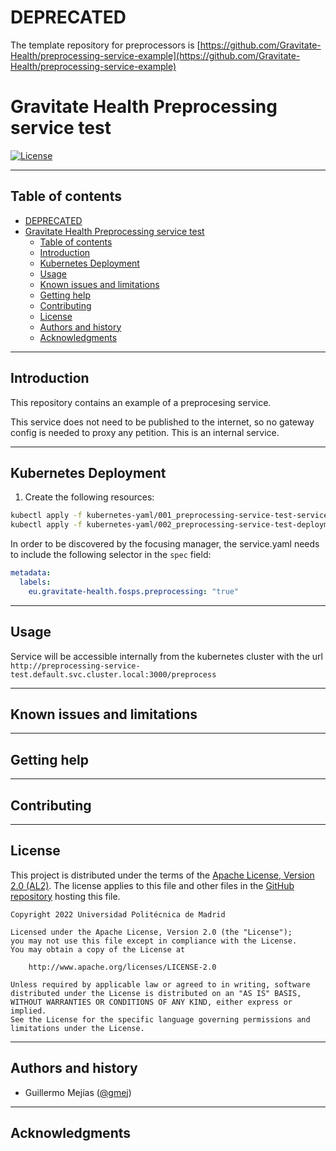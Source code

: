 # DEPRECATED

The template repository for preprocessors is [https://github.com/Gravitate-Health/preprocessing-service-example](https://github.com/Gravitate-Health/preprocessing-service-example)



# Gravitate Health Preprocessing service test

[![License](https://img.shields.io/badge/License-Apache_2.0-blue.svg)](https://opensource.org/licenses/Apache-2.0)

---
## Table of contents

- [DEPRECATED](#deprecated)
- [Gravitate Health Preprocessing service test](#gravitate-health-preprocessing-service-test)
  - [Table of contents](#table-of-contents)
  - [Introduction](#introduction)
  - [Kubernetes Deployment](#kubernetes-deployment)
  - [Usage](#usage)
  - [Known issues and limitations](#known-issues-and-limitations)
  - [Getting help](#getting-help)
  - [Contributing](#contributing)
  - [License](#license)
  - [Authors and history](#authors-and-history)
  - [Acknowledgments](#acknowledgments)

---
## Introduction

This repository contains an example of a preprocesing service.

This service does not need to be published to the internet, so no gateway config is needed to proxy any petition. This is an internal service.

---
## Kubernetes Deployment

1. Create the following resources:
```bash
kubectl apply -f kubernetes-yaml/001_preprocessing-service-test-service.yaml
kubectl apply -f kubernetes-yaml/002_preprocessing-service-test-deployment.yaml
```

In order to be discovered by the focusing manager, the service.yaml needs to include the following selector in the `spec` field:

```yaml
metadata:
  labels:
    eu.gravitate-health.fosps.preprocessing: "true"
```

---
## Usage

Service will be accessible internally from the kubernetes cluster with the url `http://preprocessing-service-test.default.svc.cluster.local:3000/preprocess`

---
## Known issues and limitations

---
## Getting help

---
## Contributing

---
## License

This project is distributed under the terms of the [Apache License, Version 2.0 (AL2)](http://www.apache.org/licenses/LICENSE-2.0).  The license applies to this file and other files in the [GitHub repository](https://github.com/Gravitate-Health/Focusing-module) hosting this file.

```
Copyright 2022 Universidad Politécnica de Madrid

Licensed under the Apache License, Version 2.0 (the "License");
you may not use this file except in compliance with the License.
You may obtain a copy of the License at

    http://www.apache.org/licenses/LICENSE-2.0

Unless required by applicable law or agreed to in writing, software
distributed under the License is distributed on an "AS IS" BASIS,
WITHOUT WARRANTIES OR CONDITIONS OF ANY KIND, either express or implied.
See the License for the specific language governing permissions and
limitations under the License.
```
---
## Authors and history

- Guillermo Mejías ([@gmej](https://github.com/gmej))


---
## Acknowledgments
